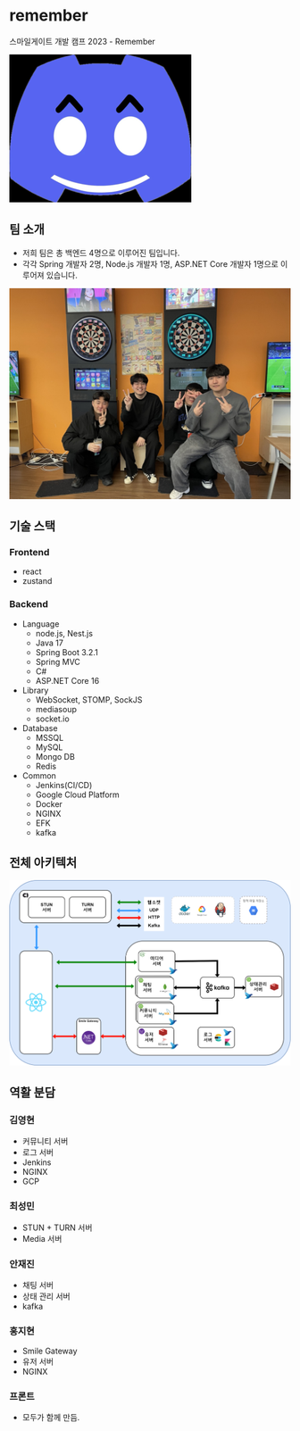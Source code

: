 # remember

스마일게이트 개발 캠프 2023 - Remember

![image](./resources/harmony.png)

## 팀 소개
- 저희 팀은 총 백엔드 4명으로 이루어진 팀입니다. 
- 각각 Spring 개발자 2명, Node.js 개발자 1명, ASP.NET Core 개발자 1명으로 이루어져 있습니다.

![image](./resources/팀원소개.jpg)

## 기술 스택
### Frontend
- react
- zustand

### Backend
- Language
    - node.js, Nest.js
    - Java 17
    - Spring Boot 3.2.1
    - Spring MVC
    - C#
    - ASP.NET Core 16
- Library
    - WebSocket, STOMP, SockJS
    - mediasoup
    - socket.io
- Database
    - MSSQL
    - MySQL
    - Mongo DB
    - Redis
- Common
    - Jenkins(CI/CD)
    - Google Cloud Platform
    - Docker
    - NGINX
    - EFK
    - kafka

## 전체 아키텍처
![image](./resources/전체%20아키텍처-back.drawio.png)

## 역활 분담

### 김영현
- 커뮤니티 서버
- 로그 서버
- Jenkins
- NGINX
- GCP

### 최성민
- STUN + TURN 서버
- Media 서버

### 안재진
- 채팅 서버
- 상태 관리 서버
- kafka

### 홍지현
- Smile Gateway
- 유저 서버
- NGINX

### 프론트
- 모두가 함께 만듬.
